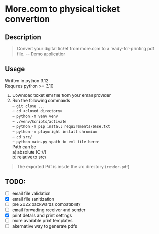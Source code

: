 # More.com to physical ticket convertion

## Description
> Convert your digital ticket from more.com to a ready-for-printing pdf file. -- Demo application  

## Usage
Written in python 3.12  
Requires python >= 3.10  

1. Download ticket eml file from your email provider 
2. Run the following commands  
`~ git clone ...`  
`~ cd <cloned directory>`  
`~ python -m venv venv`  
`~ ./venv/Scripts/activate`  
`~ python -m pip install requirements/base.txt`  
`~ python -m playwright install chromium`  
`~ cd src/`  
`~ python main.py <path to eml file here>`  
Path can be  
a) absolute (C://)  
b) relative to src/  
> The exported Pdf is inside the src directory (`render.pdf`)

## TODO:
- [ ] email file validation
- [X] email file sanitization
- [ ] pre 2022 backwards compatibility
- [ ] email forwading receiver and sender
- [X] print details and print settings
- [ ] more available print templates
- [ ] alternative way to generate pdfs 